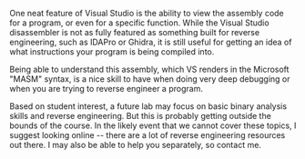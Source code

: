 One neat feature of Visual Studio is the ability to view the assembly code for a program, or even for a specific function. While the Visual Studio disassembler is not as fully featured as something built for reverse engineering, such as IDAPro or Ghidra, it is still useful for getting an idea of what instructions your program is being compiled into. 

Being able to understand this assembly, which VS renders in the Microsoft "MASM" syntax, is a nice skill to have when doing very deep debugging or when you are trying to reverse engineer a program.  

Based on student interest, a future lab may focus on basic binary analysis skills and reverse engineering. But this is probably getting outside the bounds of the course. In the likely event that we cannot cover these topics, I suggest looking online -- there are a lot of reverse engineering resources out there. I may also be able to help you separately, so contact me.